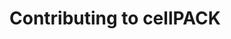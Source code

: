 Contributing to cellPACK
================================================
```{include} ../CONTRIBUTING.md
```